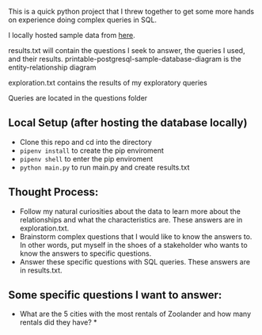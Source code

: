 This is a quick python project that I threw together to get some more hands on experience doing complex queries in SQL.

I locally hosted sample data from [here](https://www.postgresqltutorial.com/postgresql-sample-database/).

results.txt will contain the questions I seek to answer, the queries I used, and their results. printable-postgresql-sample-database-diagram is the entity-relationship diagram

exploration.txt contains the results of my exploratory queries

Queries are located in the questions folder

## Local Setup (after hosting the database locally)
* Clone this repo and cd into the directory
* `pipenv install` to create the pip enviroment
* `pipenv shell` to enter the pip enviroment
* `python main.py` to run main.py and create results.txt

## Thought Process:
* Follow my natural curiosities about the data to learn more about the relationships and what the characteristics are. These answers are in exploration.txt.
* Brainstorm complex questions that I would like to know the answers to. In other words, put myself in the shoes of a stakeholder who wants to know the answers to specific questions.
* Answer these specific questions with SQL queries. These answers are in results.txt.

## Some specific questions I want to answer:
* What are the 5 cities with the most rentals of Zoolander and how many rentals did they have?
    * 
